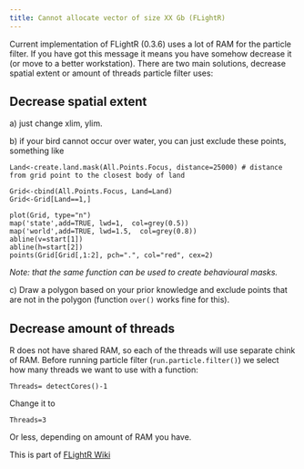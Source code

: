 ```yaml
---
title: Cannot allocate vector of size XX Gb (FLightR)
---
```


Current implementation of FLightR (0.3.6) uses a lot of RAM for the particle filter. If you have got this message it means you have somehow decrease it (or move to a better workstation). There are two main solutions, decrease spatial extent 
or amount of threads particle filter uses:

  
## Decrease spatial extent

a) just change xlim, ylim.

b) if your bird cannot occur over water, you can just exclude these points, something like

```{r}
Land<-create.land.mask(All.Points.Focus, distance=25000) # distance from grid point to the closest body of land

Grid<-cbind(All.Points.Focus, Land=Land)
Grid<-Grid[Land==1,]

plot(Grid, type="n")
map('state',add=TRUE, lwd=1,  col=grey(0.5))
map('world',add=TRUE, lwd=1.5,  col=grey(0.8))
abline(v=start[1])
abline(h=start[2])
points(Grid[Grid[,1:2], pch=".", col="red", cex=2) 
```

_Note: that the same function can be used to create behavioural masks._

c) Draw a polygon based on your prior knowledge and exclude points that are not in the polygon (function `over()` works fine for this).

## Decrease amount of threads
R does not have shared RAM, so each of the threads will use separate chink of RAM. Before running particle filter (`run.particle.filter()`) we select how many threads we want to use with a function:

```{r}
Threads= detectCores()-1
```

Change it to 

```{r}
Threads=3
```

Or less, depending on amount of RAM you have.

This is part of [FLightR Wiki](https://github.com/eldarrak/FLightR/wiki/FLightR)
